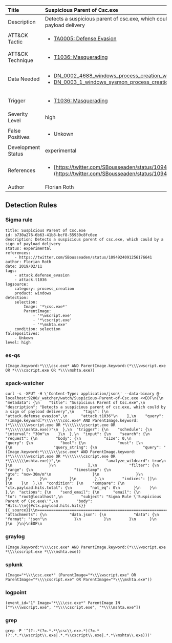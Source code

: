 | Title                | Suspicious Parent of Csc.exe                                                                                                                                                 |
|:---------------------|:------------------------------------------------------------------------------------------------------------------------------------------------------------|
| Description          | Detects a suspicious parent of csc.exe, which could by a sign of payload delivery                                                                                                                                           |
| ATT&amp;CK Tactic    |  <ul><li>[TA0005: Defense Evasion](https://attack.mitre.org/tactics/TA0005)</li></ul>  |
| ATT&amp;CK Technique | <ul><li>[T1036: Masquerading](https://attack.mitre.org/techniques/T1036)</li></ul>  |
| Data Needed          | <ul><li>[DN_0002_4688_windows_process_creation_with_commandline](../Data_Needed/DN_0002_4688_windows_process_creation_with_commandline.md)</li><li>[DN_0003_1_windows_sysmon_process_creation](../Data_Needed/DN_0003_1_windows_sysmon_process_creation.md)</li></ul>  |
| Trigger              | <ul><li>[T1036: Masquerading](../Triggers/T1036.md)</li></ul>  |
| Severity Level       | high |
| False Positives      | <ul><li>Unkown</li></ul>  |
| Development Status   | experimental |
| References           | <ul><li>[https://twitter.com/SBousseaden/status/1094924091256176641](https://twitter.com/SBousseaden/status/1094924091256176641)</li></ul>  |
| Author               | Florian Roth |


## Detection Rules

### Sigma rule

```
title: Suspicious Parent of Csc.exe
id: b730a276-6b63-41b8-bcf8-55930c8fc6ee
description: Detects a suspicious parent of csc.exe, which could by a sign of payload delivery
status: experimental
references:
    - https://twitter.com/SBousseaden/status/1094924091256176641
author: Florian Roth
date: 2019/02/11
tags:
    - attack.defense_evasion
    - attack.t1036
logsource:
    category: process_creation
    product: windows
detection:
    selection:
        Image: '*\csc.exe*'
        ParentImage:
            - '*\wscript.exe'
            - '*\cscript.exe'
            - '*\mshta.exe'
    condition: selection
falsepositives:
    - Unkown
level: high

```





### es-qs
    
```
(Image.keyword:*\\\\csc.exe* AND ParentImage.keyword:(*\\\\wscript.exe OR *\\\\cscript.exe OR *\\\\mshta.exe))
```


### xpack-watcher
    
```
curl -s -XPUT -H \'Content-Type: application/json\' --data-binary @- localhost:9200/_watcher/watch/Suspicious-Parent-of-Csc.exe <<EOF\n{\n  "metadata": {\n    "title": "Suspicious Parent of Csc.exe",\n    "description": "Detects a suspicious parent of csc.exe, which could by a sign of payload delivery",\n    "tags": [\n      "attack.defense_evasion",\n      "attack.t1036"\n    ],\n    "query": "(Image.keyword:*\\\\\\\\csc.exe* AND ParentImage.keyword:(*\\\\\\\\wscript.exe OR *\\\\\\\\cscript.exe OR *\\\\\\\\mshta.exe))"\n  },\n  "trigger": {\n    "schedule": {\n      "interval": "30m"\n    }\n  },\n  "input": {\n    "search": {\n      "request": {\n        "body": {\n          "size": 0,\n          "query": {\n            "bool": {\n              "must": [\n                {\n                  "query_string": {\n                    "query": "(Image.keyword:*\\\\\\\\csc.exe* AND ParentImage.keyword:(*\\\\\\\\wscript.exe OR *\\\\\\\\cscript.exe OR *\\\\\\\\mshta.exe))",\n                    "analyze_wildcard": true\n                  }\n                }\n              ],\n              "filter": {\n                "range": {\n                  "timestamp": {\n                    "gte": "now-30m/m"\n                  }\n                }\n              }\n            }\n          }\n        },\n        "indices": []\n      }\n    }\n  },\n  "condition": {\n    "compare": {\n      "ctx.payload.hits.total": {\n        "not_eq": 0\n      }\n    }\n  },\n  "actions": {\n    "send_email": {\n      "email": {\n        "to": "root@localhost",\n        "subject": "Sigma Rule \'Suspicious Parent of Csc.exe\'",\n        "body": "Hits:\\n{{#ctx.payload.hits.hits}}{{_source}}\\n================================================================================\\n{{/ctx.payload.hits.hits}}",\n        "attachments": {\n          "data.json": {\n            "data": {\n              "format": "json"\n            }\n          }\n        }\n      }\n    }\n  }\n}\nEOF\n
```


### graylog
    
```
(Image.keyword:*\\\\csc.exe* AND ParentImage.keyword:(*\\\\wscript.exe *\\\\cscript.exe *\\\\mshta.exe))
```


### splunk
    
```
(Image="*\\\\csc.exe*" (ParentImage="*\\\\wscript.exe" OR ParentImage="*\\\\cscript.exe" OR ParentImage="*\\\\mshta.exe"))
```


### logpoint
    
```
(event_id="1" Image="*\\\\csc.exe*" ParentImage IN ["*\\\\wscript.exe", "*\\\\cscript.exe", "*\\\\mshta.exe"])
```


### grep
    
```
grep -P '^(?:.*(?=.*.*\\csc\\.exe.*)(?=.*(?:.*.*\\wscript\\.exe|.*.*\\cscript\\.exe|.*.*\\mshta\\.exe)))'
```



